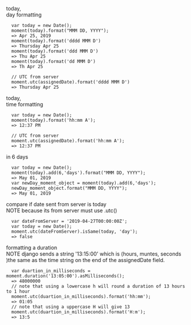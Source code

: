 

today,<br/>
day formatting

```
  var today = new Date();
  moment(today).format("MMM DD, YYYY");
  => Apr 25, 2019
  moment(today).format('dddd MMM D')
  => Thursday Apr 25
  moment(today).format('ddd MMM D')
  => Thu Apr 25
  moment(today).format('dd MMM D')
  => Th Apr 25

  // UTC from server
  moment.utc(assignedDate).format('dddd MMM D')
  => Thursday Apr 25
```

today,<br/>
time formatting

```
  var today = new Date();
  moment(today).format('hh:mm A');
  => 12:37 PM

  // UTC from server
  moment.utc(assignedDate).format('hh:mm A');
  => 12:37 PM
```

in 6 days

```
  var today = new Date();
  moment(today).add(6,'days').format("MMM DD, YYYY");
  => May 01, 2019
  var newDay_moment_object = moment(today).add(6,'days');
  newDay_moment_object.format("MMM DD, YYYY");
  => May 01, 2019
```

compare if date sent from server is today<br/>
NOTE because its from server must use .utc()

```
  var dateFromServer = '2019-04-27T00:00:00Z';
  var today = new Date();
  moment.utc(dateFromServer).isSame(today, 'day');
  => false
```

formatting a duration<br/>
NOTE django sends a string '13:15:00' which is (hours, muntes, seconds )the same as the time string on the end of the assignedDate field.

```
  var duartion_in_milliseconds = moment.duration('13:05:00').asMilliseconds();
  => 48000000
  // note that using a lowercase h will round a duration of 13 hours to 1 hour
  moment.utc(duartion_in_milliseconds).format('hh:mm');
  => 01:05
  // note that using a uppercase H will give 13
  moment.utc(duartion_in_milliseconds).format('H:m');
  => 13:5
```


